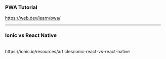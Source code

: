 ### PWA Tutorial
https://web.dev/learn/pwa/

----

### Ionic vs React Native
<br>
https://ionic.io/resources/articles/ionic-react-vs-react-native
